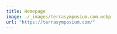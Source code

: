 ```yaml
---
title: Homepage
image: ./_images/terrasymposium.com.webp
url: "https://terrasymposium.com/"
---
```

